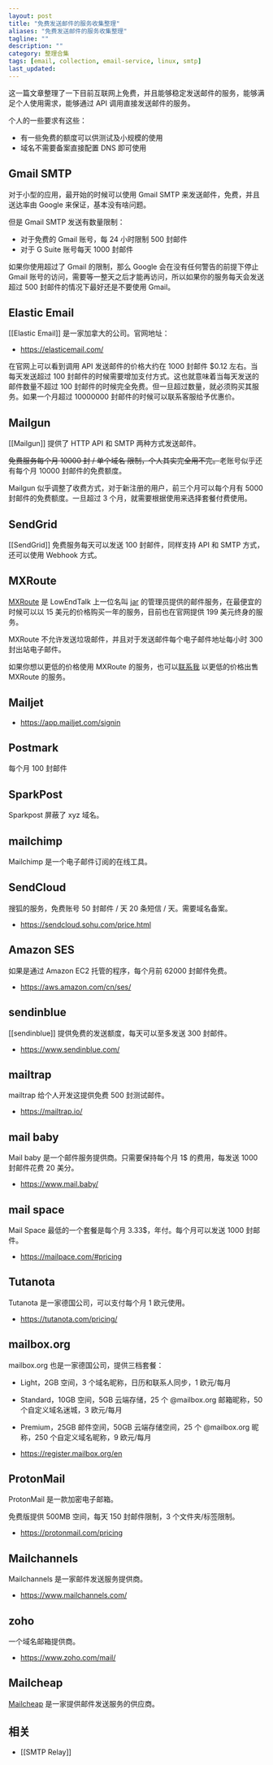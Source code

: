 ```yaml
---
layout: post
title: "免费发送邮件的服务收集整理"
aliases: "免费发送邮件的服务收集整理"
tagline: ""
description: ""
category: 整理合集
tags: [email, collection, email-service, linux, smtp]
last_updated:
---
```


这一篇文章整理了一下目前互联网上免费，并且能够稳定发送邮件的服务，能够满足个人使用需求，能够通过 API 调用直接发送邮件的服务。

个人的一些要求有这些：

- 有一些免费的额度可以供测试及小规模的使用
- 域名不需要备案直接配置 DNS 即可使用

## Gmail SMTP

对于小型的应用，最开始的时候可以使用 Gmail SMTP 来发送邮件，免费，并且送达率由 Google 来保证，基本没有啥问题。

但是 Gmail SMTP 发送有数量限制：

- 对于免费的 Gmail 账号，每 24 小时限制 500 封邮件
- 对于 G Suite 账号每天 1000 封邮件

如果你使用超过了 Gmail 的限制，那么 Google 会在没有任何警告的前提下停止 Gmail 账号的访问，需要等一整天之后才能再访问，所以如果你的服务每天会发送超过 500 封邮件的情况下最好还是不要使用 Gmail。

## Elastic Email

[[Elastic Email]] 是一家加拿大的公司。官网地址：

- <https://elasticemail.com/>

在官网上可以看到调用 API 发送邮件的价格大约在 1000 封邮件 $0.12 左右。当每天发送超过 100 封邮件的时候需要增加支付方式。这也就意味着当每天发送的邮件数量不超过 100 封邮件的时候完全免费。但一旦超过数量，就必须购买其服务。如果一个月超过 10000000 封邮件的时候可以联系客服给予优惠价。

## Mailgun

[[Mailgun]] 提供了 HTTP API 和 SMTP 两种方式发送邮件。

~~免费服务每个月 10000 封 / 单个域名 限制，个人其实完全用不完。~~老账号似乎还有每个月 10000 封邮件的免费额度。

Mailgun 似乎调整了收费方式，对于新注册的用户，前三个月可以每个月有 5000 封邮件的免费额度。一旦超过 3 个月，就需要根据使用来选择套餐付费使用。

## SendGrid

[[SendGrid]] 免费服务每天可以发送 100 封邮件，同样支持 API 和 SMTP 方式，还可以使用 Webhook 方式。

## MXRoute
[MXRoute](https://mxroute.com/) 是 LowEndTalk 上一位名叫 [jar](https://lowendtalk.com/profile/jar) 的管理员提供的邮件服务，在最便宜的时候可以以 15 美元的价格购买一年的服务，目前也在官网提供 199 美元终身的服务。

MXRoute  不允许发送垃圾邮件，并且对于发送邮件每个电子邮件地址每小时 300 封出站电子邮件。

如果你想以更低的价格使用 MXRoute 的服务，也可以[联系我](https://client.einverne.info) 以更低的价格出售 MXRoute 的服务。

## Mailjet

- <https://app.mailjet.com/signin>

## Postmark

每个月 100 封邮件

## SparkPost

Sparkpost 屏蔽了 xyz 域名。

## mailchimp

Mailchimp 是一个电子邮件订阅的在线工具。

## SendCloud

搜狐的服务，免费账号 50 封邮件 / 天 20 条短信 / 天。需要域名备案。

- https://sendcloud.sohu.com/price.html

## Amazon SES

如果是通过 Amazon EC2 托管的程序，每个月前 62000 封邮件免费。

- <https://aws.amazon.com/cn/ses/>

## sendinblue

[[sendinblue]] 提供免费的发送额度，每天可以至多发送 300 封邮件。

- <https://www.sendinblue.com/>

## mailtrap

mailtrap 给个人开发这提供免费 500 封测试邮件。

- <https://mailtrap.io/>

## mail baby

Mail baby 是一个邮件服务提供商。只需要保持每个月 1$ 的费用，每发送 1000 封邮件花费 20 美分。

- <https://www.mail.baby/>

## mail space

Mail Space 最低的一个套餐是每个月 3.33$，年付。每个月可以发送 1000 封邮件。

- <https://mailpace.com/#pricing>

## Tutanota

Tutanota 是一家德国公司，可以支付每个月 1 欧元使用。

- <https://tutanota.com/pricing/>

## mailbox.org

mailbox.org 也是一家德国公司，提供三档套餐：

- Light，2GB 空间，3 个域名昵称，日历和联系人同步，1 欧元/每月
- Standard，10GB 空间，5GB 云端存储，25 个 @mailbox.org 邮箱昵称，50 个自定义域名迷城，3 欧元/每月
- Premium，25GB 邮件空间，50GB 云端存储空间，25 个 @mailbox.org 昵称，250 个自定义域名昵称，9 欧元/每月

- <https://register.mailbox.org/en>

## ProtonMail

ProtonMail 是一款加密电子邮箱。

免费版提供 500MB 空间，每天 150 封邮件限制，3 个文件夹/标签限制。

- <https://protonmail.com/pricing>

## Mailchannels

Mailchannels 是一家邮件发送服务提供商。

- <https://www.mailchannels.com/>

## zoho

一个域名邮箱提供商。

- <https://www.zoho.com/mail/>

## Mailcheap
[Mailcheap](https://www.mailcheap.co/) 是一家提供邮件发送服务的供应商。


## 相关

- [[SMTP Relay]]
